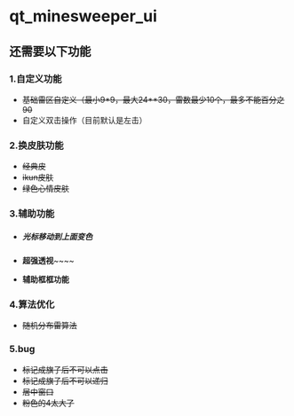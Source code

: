 # qt_minesweeper_ui
## 还需要以下功能

### 1.自定义功能

- ~~基础雷区自定义（最小9*9，最大24**30，雷数最少10个，最多不能百分之90~~
- 自定义双击操作（目前默认是左击）

### 2.换皮肤功能

- ~~经典皮~~
- ~~ikun皮肤~~
- ~~绿色心情皮肤~~

### 3.辅助功能

- ##### 光标移动到上面变色

- **超强透视**~~~~

- **辅助框框功能**

### 4.算法优化

- ~~随机分布雷算法~~

### 5.bug

- ~~标记成旗子后不可以点击~~
- ~~标记成旗子后不可以递归~~
- ~~居中窗口~~
- ~~粉色的4太大了~~
